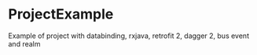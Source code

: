 # ProjectExample
Example of project with databinding, rxjava, retrofit 2, dagger 2, bus event and realm 
